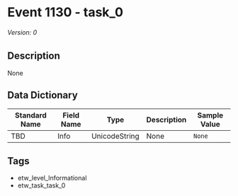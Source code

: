 # Event 1130 - task_0
###### Version: 0

## Description
None

## Data Dictionary
|Standard Name|Field Name|Type|Description|Sample Value|
|---|---|---|---|---|
|TBD|Info|UnicodeString|None|`None`|

## Tags
* etw_level_Informational
* etw_task_task_0